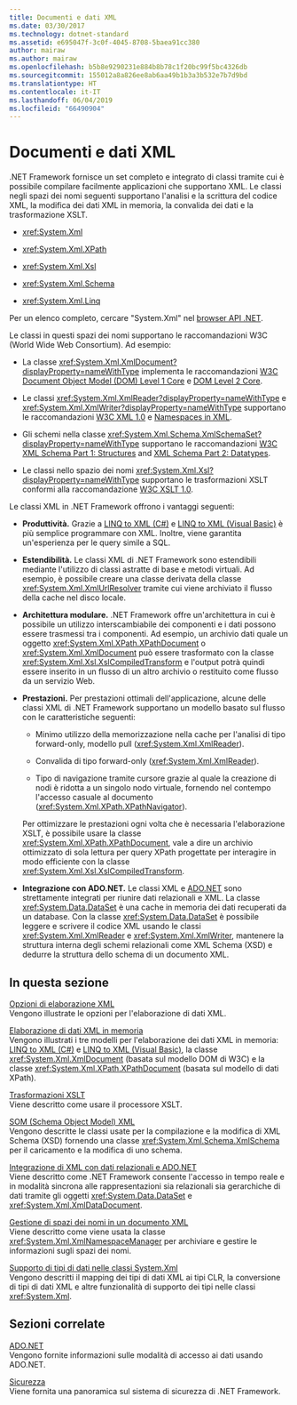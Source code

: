 ```yaml
---
title: Documenti e dati XML
ms.date: 03/30/2017
ms.technology: dotnet-standard
ms.assetid: e695047f-3c0f-4045-8708-5baea91cc380
author: mairaw
ms.author: mairaw
ms.openlocfilehash: b5b8e9290231e884b8b78c1f20bc99f5bc4326db
ms.sourcegitcommit: 155012a8a826ee8ab6aa49b1b3a3b532e7b7d9bd
ms.translationtype: HT
ms.contentlocale: it-IT
ms.lasthandoff: 06/04/2019
ms.locfileid: "66490904"
---
```

# <a name="xml-documents-and-data"></a>Documenti e dati XML
.NET Framework fornisce un set completo e integrato di classi tramite cui è possibile compilare facilmente applicazioni che supportano XML. Le classi negli spazi dei nomi seguenti supportano l'analisi e la scrittura del codice XML, la modifica dei dati XML in memoria, la convalida dei dati e la trasformazione XSLT.  
  
- <xref:System.Xml>  
  
- <xref:System.Xml.XPath>  
  
- <xref:System.Xml.Xsl>  
  
- <xref:System.Xml.Schema>  
  
- <xref:System.Xml.Linq>  
  
 Per un elenco completo, cercare "System.Xml" nel [browser API .NET](https://docs.microsoft.com/dotnet/api/?term=system.xml).  
  
 Le classi in questi spazi dei nomi supportano le raccomandazioni W3C (World Wide Web Consortium). Ad esempio:  
  
- La classe <xref:System.Xml.XmlDocument?displayProperty=nameWithType> implementa le raccomandazioni [W3C Document Object Model (DOM) Level 1 Core](https://www.w3.org/TR/REC-DOM-Level-1/) e [DOM Level 2 Core](https://www.w3.org/TR/DOM-Level-2-Core/).  
  
- Le classi <xref:System.Xml.XmlReader?displayProperty=nameWithType> e <xref:System.Xml.XmlWriter?displayProperty=nameWithType> supportano le raccomandazioni [W3C XML 1.0](https://www.w3.org/TR/2006/REC-xml-20060816/) e [Namespaces in XML](https://www.w3.org/TR/REC-xml-names/).  
  
- Gli schemi nella classe <xref:System.Xml.Schema.XmlSchemaSet?displayProperty=nameWithType> supportano le raccomandazioni [W3C XML Schema Part 1: Structures](https://www.w3.org/TR/xmlschema-1/) and [XML Schema Part 2: Datatypes](https://www.w3.org/TR/xmlschema-2/).  
  
- Le classi nello spazio dei nomi <xref:System.Xml.Xsl?displayProperty=nameWithType> supportano le trasformazioni XSLT conformi alla raccomandazione [W3C XSLT 1.0](https://www.w3.org/TR/xslt).  
  
 Le classi XML in .NET Framework offrono i vantaggi seguenti:  
  
- **Produttività.** Grazie a [LINQ to XML (C#)](../../../csharp/programming-guide/concepts/linq/linq-to-xml-overview.md) e [LINQ to XML (Visual Basic)](../../../visual-basic/programming-guide/concepts/linq/linq-to-xml.md) è più semplice programmare con XML. Inoltre, viene garantita un'esperienza per le query simile a SQL.  
  
- **Estendibilità.** Le classi XML di .NET Framework sono estendibili mediante l'utilizzo di classi astratte di base e metodi virtuali. Ad esempio, è possibile creare una classe derivata della classe <xref:System.Xml.XmlUrlResolver> tramite cui viene archiviato il flusso della cache nel disco locale.  
  
- **Architettura modulare.** .NET Framework offre un'architettura in cui è possibile un utilizzo interscambiabile dei componenti e i dati possono essere trasmessi tra i componenti. Ad esempio, un archivio dati quale un oggetto <xref:System.Xml.XPath.XPathDocument> o <xref:System.Xml.XmlDocument> può essere trasformato con la classe <xref:System.Xml.Xsl.XslCompiledTransform> e l'output potrà quindi essere inserito in un flusso di un altro archivio o restituito come flusso da un servizio Web.  
  
- **Prestazioni.** Per prestazioni ottimali dell'applicazione, alcune delle classi XML di .NET Framework supportano un modello basato sul flusso con le caratteristiche seguenti:  
  
    - Minimo utilizzo della memorizzazione nella cache per l'analisi di tipo forward-only, modello pull (<xref:System.Xml.XmlReader>).  
  
    - Convalida di tipo forward-only (<xref:System.Xml.XmlReader>).  
  
    - Tipo di navigazione tramite cursore grazie al quale la creazione di nodi è ridotta a un singolo nodo virtuale, fornendo nel contempo l'accesso casuale al documento (<xref:System.Xml.XPath.XPathNavigator>).  
  
     Per ottimizzare le prestazioni ogni volta che è necessaria l'elaborazione XSLT, è possibile usare la classe <xref:System.Xml.XPath.XPathDocument>, vale a dire un archivio ottimizzato di sola lettura per query XPath progettate per interagire in modo efficiente con la classe <xref:System.Xml.Xsl.XslCompiledTransform>.  
  
- **Integrazione con ADO.NET.** Le classi XML e [ADO.NET](../../../../docs/framework/data/adonet/index.md) sono strettamente integrati per riunire dati relazionali e XML. La classe <xref:System.Data.DataSet> è una cache in memoria dei dati recuperati da un database. Con la classe <xref:System.Data.DataSet> è possibile leggere e scrivere il codice XML usando le classi <xref:System.Xml.XmlReader> e <xref:System.Xml.XmlWriter>, mantenere la struttura interna degli schemi relazionali come XML Schema (XSD) e dedurre la struttura dello schema di un documento XML.  
  
## <a name="in-this-section"></a>In questa sezione  
 [Opzioni di elaborazione XML](../../../../docs/standard/data/xml/xml-processing-options.md)  
 Vengono illustrate le opzioni per l'elaborazione di dati XML.  
  
 [Elaborazione di dati XML in memoria](../../../../docs/standard/data/xml/processing-xml-data-in-memory.md)  
 Vengono illustrati i tre modelli per l'elaborazione dei dati XML in memoria: [LINQ to XML (C#)](../../../csharp/programming-guide/concepts/linq/linq-to-xml.md) e [LINQ to XML (Visual Basic)](../../../visual-basic/programming-guide/concepts/linq/linq-to-xml.md), la classe <xref:System.Xml.XmlDocument> (basata sul modello DOM di W3C) e la classe <xref:System.Xml.XPath.XPathDocument> (basata sul modello di dati XPath).  
  
 [Trasformazioni XSLT](../../../../docs/standard/data/xml/xslt-transformations.md)  
 Viene descritto come usare il processore XSLT.  
  
 [SOM (Schema Object Model) XML](../../../../docs/standard/data/xml/xml-schema-object-model-som.md)  
 Vengono descritte le classi usate per la compilazione e la modifica di XML Schema (XSD) fornendo una classe <xref:System.Xml.Schema.XmlSchema> per il caricamento e la modifica di uno schema.  
  
 [Integrazione di XML con dati relazionali e ADO.NET](../../../../docs/standard/data/xml/xml-integration-with-relational-data-and-adonet.md)  
 Viene descritto come .NET Framework consente l'accesso in tempo reale e in modalità sincrona alle rappresentazioni sia relazionali sia gerarchiche di dati tramite gli oggetti <xref:System.Data.DataSet> e <xref:System.Xml.XmlDataDocument>.  
  
 [Gestione di spazi dei nomi in un documento XML](../../../../docs/standard/data/xml/managing-namespaces-in-an-xml-document.md)  
 Viene descritto come viene usata la classe <xref:System.Xml.XmlNamespaceManager> per archiviare e gestire le informazioni sugli spazi dei nomi.  
  
 [Supporto di tipi di dati nelle classi System.Xml](../../../../docs/standard/data/xml/type-support-in-the-system-xml-classes.md)  
 Vengono descritti il mapping dei tipi di dati XML ai tipi CLR, la conversione di tipi di dati XML e altre funzionalità di supporto dei tipi nelle classi <xref:System.Xml>.  
  
## <a name="related-sections"></a>Sezioni correlate  
 [ADO.NET](../../../../docs/framework/data/adonet/index.md)  
 Vengono fornite informazioni sulle modalità di accesso ai dati usando ADO.NET.  
  
 [Sicurezza](../../../../docs/standard/security/index.md)  
 Viene fornita una panoramica sul sistema di sicurezza di .NET Framework.  
